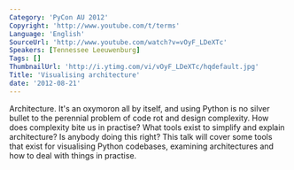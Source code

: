 ```yaml
---
Category: 'PyCon AU 2012'
Copyright: 'http://www.youtube.com/t/terms'
Language: 'English'
SourceUrl: 'http://www.youtube.com/watch?v=vOyF_LDeXTc'
Speakers: [Tennessee Leeuwenburg]
Tags: []
ThumbnailUrl: 'http://i.ytimg.com/vi/vOyF_LDeXTc/hqdefault.jpg'
Title: 'Visualising architecture'
date: '2012-08-21'
---
```

Architecture. It's an oxymoron all by itself, and using Python is no silver
bullet to the perennial problem of code rot and design complexity. How does
complexity bite us in practise? What tools exist to simplify and explain
architecture? Is anybody doing this right? This talk will cover some tools
that exist for visualising Python codebases, examining architectures and how
to deal with things in practise.

